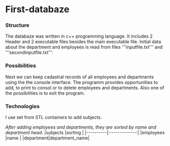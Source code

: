 # First-databaze
### Structure
The databaze was written in c++ programming language. It includes 2 Header and 2 executable files besides the main executable file. 
Initial data about the department and employees is read from files '''inputfile.txt''' and '''secondinputfile.txt'''.
### Possibilities
Next we can keep cadastral records of all employees and departments using the the console interface.
The programm provides opportunities to add, to print to consol or to delete employees and departments. Also one of the possibilities is to exit the program.
### Technologies
I use set from STL containers to add subjects.

*After adding employees and departments, they are sorted by name and department head*.
|subjects  |sorting        |
|----------|:-------------:|
|employees |name           |
|department|department_name|
